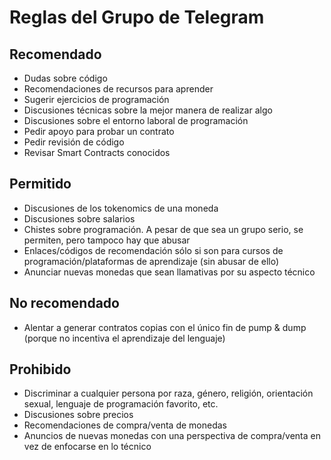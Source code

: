 # Reglas del Grupo de Telegram

## Recomendado

* Dudas sobre código
* Recomendaciones de recursos para aprender
* Sugerir ejercicios de programación
* Discusiones técnicas sobre la mejor manera de realizar algo
* Discusiones sobre el entorno laboral de programación
* Pedir apoyo para probar un contrato
* Pedir revisión de código
* Revisar Smart Contracts conocidos

## Permitido

* Discusiones de los tokenomics de una moneda
* Discusiones sobre salarios
* Chistes sobre programación. A pesar de que sea un grupo serio, se permiten, pero tampoco hay que abusar
* Enlaces/códigos de recomendación sólo si son para cursos de programación/plataformas de aprendizaje (sin abusar de ello)
* Anunciar nuevas monedas que sean llamativas por su aspecto técnico

## No recomendado

* Alentar a generar contratos copias con el único fin de pump & dump (porque no incentiva el aprendizaje del lenguaje)

## Prohibido

* Discriminar a cualquier persona por raza, género, religión, orientación sexual, lenguaje de programación favorito, etc.
* Discusiones sobre precios
* Recomendaciones de compra/venta de monedas
* Anuncios de nuevas monedas con una perspectiva de compra/venta en vez de enfocarse en lo técnico
